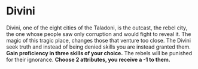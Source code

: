 Divini
======

Divini, one of the eight cities of the Taladoni, is the outcast, the rebel city, the one whose people saw only corruption and would fight to reveal it. The magic of this tragic place, changes those that venture too close.  The Divini seek truth and instead of being denied skills you are instead granted them. **Gain proficiency in three skills of your choice.**  The rebels will be punished for their ignorance. **Choose 2 attributes, you receive a -1 to them.**

